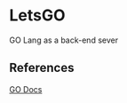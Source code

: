 # LetsGO
GO Lang as a back-end sever


## References
[GO Docs](https://golang.org/doc/articles/wiki/)
